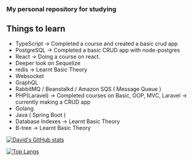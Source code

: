 ### My personal repository for studying

## Things to learn

- TypeScript -> Completed a course and created a basic crud app
- PostgreSQL -> Completed a basic CRUD app with node-postgres
- React -> Doing a course on react.
- Deeper look on Sequelize
- redis -> Learnt Basic Theory
- Websocket
- GraphQL
- RabbitMQ / Beanstalkd / Amazon SQS ( Message Queue )
- PHP(Laravel) -> Completed courses on Basic, OOP, MVC, Laravel -> currently making a CRUD app
- Golang
- Java ( Spring Boot )
- Database Indexes -> Learnt Basic Theory
- B-tree -> Learnt Basic Theory

[![David's GitHub stats](https://github-readme-stats.vercel.app/api?username=david-ph&theme=dark)](https://github.com/david-ph/github-readme-stats)

[![Top Langs](https://github-readme-stats.vercel.app/api/top-langs/?username=david-ph&layout=compact&theme=dark)](https://github.com/david-ph/github-readme-stats)

